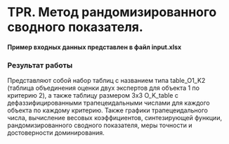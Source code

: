 # TPR. Метод рандомизированного сводного показателя.

#### Пример входных данных представлен в файл input.xlsx

### Результат работы

Представляют собой набор таблиц с названием типа table_O1_K2 (таблица объединения оценки двух экспертов для объекта 1 
по критерию 2), а также таблицу размером 3х3 O_K_table с дефаззифицированными трапецеидальными 
числами для каждого объекта по каждому критерию. Также графики трапецеидального числа, вычисление весовых коэффициентов, 
синтезирующей функции, рандомизированного сводного показателя, меры точности и достоверности доминирования.
